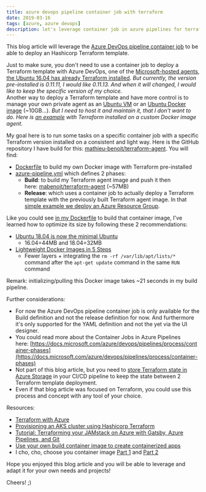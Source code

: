 ```yaml
---
title: azure devops pipeline container job with terraform
date: 2019-03-16
tags: [azure, azure devops]
description: let's leverage container job in azure pipelines for terraform
---
```

This blog article will leverage the [Azure DevOps pipeline container job](https://docs.microsoft.com/azure/devops/pipelines/process/container-phases) to be able to deploy an Hashicorp Terraform template.

Just to make sure, you don't need to use a container job to deploy a Terraform template with Azure DevOps, one of the [Microsoft-hosted agents](https://docs.microsoft.com/azure/devops/pipelines/agents/hosted), [the Ubuntu 16.04 has already Terraform installed](https://github.com/Microsoft/azure-pipelines-image-generation/blob/master/images/linux/Ubuntu1604-README.md). _But currently, the version pre-installed is 0.11.11, I would like 0.11.13. And when it will changed, I would like to keep the specific version of my choice._  
Another way to deploy a Terraform template and have more control is to manage your own private agent as an [Ubuntu VM](https://docs.microsoft.com/azure/devops/pipelines/agents/v2-linux) or an [Ubuntu Docker image](https://alwaysupalwayson.blogspot.com/2018/05/host-your-private-vsts-linux-agent-in.html) (~10GB...). _But I need to host it and maintain it, that I don't want to do. Here is [an example](https://cloudblogs.microsoft.com/opensource/2018/05/22/cicd-azure-terraform-ansible-vsts-java-springboot-app) with Terraform installed on a custom Docker image agent._

My goal here is to run some tasks on a specific container job with a specific Terraform version installed on a consistent and light way. Here is the GitHub repository I have build for this: [mathieu-benoit/terraform-agent](https://github.com/mathieu-benoit/terraform-agent).
You will find:
- [Dockerfile](https://github.com/mathieu-benoit/azuredevops-terraform-agent/blob/master/Dockerfile) to build my own Docker image with Terraform pre-installed
- [azure-pipeline.yml](https://github.com/mathieu-benoit/terraform-agent/blob/master/azure-pipeline.yml) which defines 2 phases:
    - **Build**: to build my Terraform agent image and push it then here: [mabenoit/terraform-agent](https://cloud.docker.com/u/mabenoit/repository/docker/mabenoit/terraform-agent) (~57MB)
    - **Release**: which uses a container job to actually deploy a Terraform template with the previously built Terraform agent image. In that [simple example we deploy an Azure Resource Group](https://github.com/mathieu-benoit/terraform-agent/blob/master/example/main.tf).

Like you could see [in my Dockerfile](https://github.com/mathieu-benoit/azuredevops-terraform-agent/blob/master/Dockerfile) to build that container image, I've learned how to optimize its size by following these 2 recommendations:
- [Ubuntu 18.04 is now the minimal Ubuntu](https://blog.ubuntu.com/2018/07/09/minimal-ubuntu-released)
    - 16.04=44MB and 18.04=32MB
- [Lightweight Docker Images in 5 Steps](https://semaphoreci.com/blog/2016/12/13/lightweight-docker-images-in-5-steps.html)
    - Fewer layers + integrating the `rm -rf /var/lib/apt/lists/*` command after the `apt-get update` command in the same `RUN` command

Remark: initializing/pulling this Docker image takes ~21 seconds in my build pipeline.

Further considerations:
- For now the Azure DevOps pipeline container job is only available for the Build definition and not the release definition for now. And furthermore it's only supported for the YAML definition and not the yet via the UI designer.
- You could read more about the Container Jobs in Azure Pipelines here: [https://docs.microsoft.com/azure/devops/pipelines/process/container-phases](https://docs.microsoft.com/azure/devops/pipelines/process/container-phases)
- Not part of this blog article, but you need to [store Terraform state in Azure Storage](https://docs.microsoft.com/azure/terraform/terraform-backend) in your CI/CD pipeline to keep the state between 2 Terraform template deployment.
- Even if that blog article was focused on Terraform, you could use this process and concept with any tool of your choice.

Resources:
- [Terraform with Azure](https://docs.microsoft.com/azure/terraform/)
- [Provisioning an AKS cluster using Hashicorp Terraform](https://azure.microsoft.com/resources/videos/azure-friday-provisioning-kubernetes-clusters-on-aks-using-hashicorp-terraform/)
- [Tutorial: Terraforming your JAMstack on Azure with Gatsby, Azure Pipelines, and Git](https://cloudblogs.microsoft.com/opensource/2018/11/16/terraform-jamstack-azure-gatsby-azure-pipelines-git/)
- [Use your own build container image to create containerized apps](https://yuriburger.net/2019/03/04/use-your-own-build-container-image-to-create-containerized-apps/)
- I cho, cho, choose you container image [Part 1](https://itnext.io/i-cho-cho-chose-you-container-image-part-1-fa6671d9ae1f) and [Part 2](https://medium.com/@scott.coulton/i-cho-cho-choose-you-container-image-part-2-44b45e47a1f7)

Hope you enjoyed this blog article and you will be able to leverage and adapt it for your own needs and projects!

Cheers! ;)